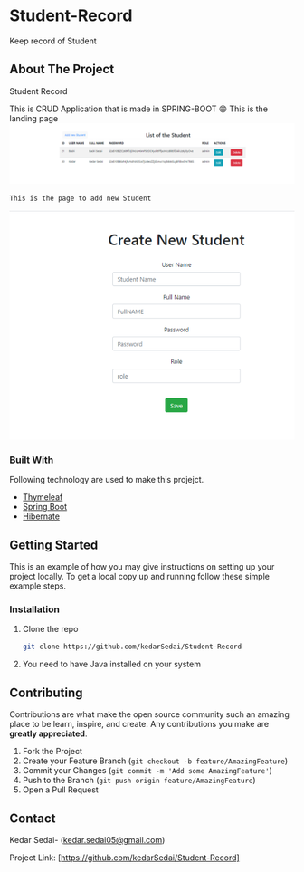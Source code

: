 # Student-Record
Keep record of Student 



<!-- ABOUT THE PROJECT -->
## About The Project

Student Record

This is CRUD Application that is made in SPRING-BOOT  :smile:
This is the landing page
 ![](screenshots/landingPage.PNG)
  
    This is the page to add new Student
  ![](screenshots/addForm.PNG)



### Built With

Following technology are used to make this projejct.
* [Thymeleaf](https://www.thymeleaf.org/)
* [Spring Boot](https://spring.io/projects/spring-boot)
* [Hibernate](https://hibernate.org/)



<!-- GETTING STARTED -->
## Getting Started

This is an example of how you may give instructions on setting up your project locally.
To get a local copy up and running follow these simple example steps.


### Installation

1. Clone the repo
   ```sh
   git clone https://github.com/kedarSedai/Student-Record
   ```
2. You need to have Java installed on your system

<!-- CONTRIBUTING -->
## Contributing

Contributions are what make the open source community such an amazing place to be learn, inspire, and create. Any contributions you make are **greatly appreciated**.

1. Fork the Project
2. Create your Feature Branch (`git checkout -b feature/AmazingFeature`)
3. Commit your Changes (`git commit -m 'Add some AmazingFeature'`)
4. Push to the Branch (`git push origin feature/AmazingFeature`)
5. Open a Pull Request


<!-- CONTACT -->
## Contact

Kedar Sedai- (kedar.sedai05@gmail.com)

Project Link: [https://github.com/kedarSedai/Student-Record]



